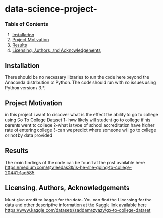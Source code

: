 # data-science-project-

### Table of Contents

1. [Installation](#installation)
2. [Project Motivation](#motivation)
3. [Results](#results)
4. [Licensing, Authors, and Acknowledgements](#licensing)

## Installation <a name="installation"></a>

There should be no necessary libraries to run the code here beyond the Anaconda distribution of Python.  The code should run with no issues using Python versions 3.*.

## Project Motivation<a name="motivation"></a>

in this project i want to discover what is the effect the ability to go to college using Go To College Dataset 
1- how likely will student go to college if his parents went to college
2-what is type of school accreditation have higher rate of entering college
3-can we predict where someone will go to college or not by data provided

## Results<a name="results"></a>

The main findings of the code can be found at the post available here https://medium.com/@wleedas38/is-he-she-going-to-college-20441c1ad585

## Licensing, Authors, Acknowledgements<a name="licensing"></a>

Must give credit to kaggle  for the data.  You can find the Licensing for the data and other descriptive information at the Kaggle link available here https://www.kaggle.com/datasets/saddamazyazy/go-to-college-dataset

